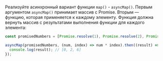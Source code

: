 
Реализуйте асинхронный вариант функции `map()` - `asyncMap()`. Первым аргументом `asyncMap()` принимает массив с Promise. Вторым — функцию, которая применяется к каждому элементу. Функция должна вернуть массив с результатами выполнения функции для каждого элемента:

```typescript
const promisedNumbers = [Promise.resolve(1), Promise.resolve(2), Promise.resolve(3)];

asyncMap(promisedNumbers, (num, index) => num * index).then((result) => {
  console.log(result); // [0, 2, 6]
});
```
